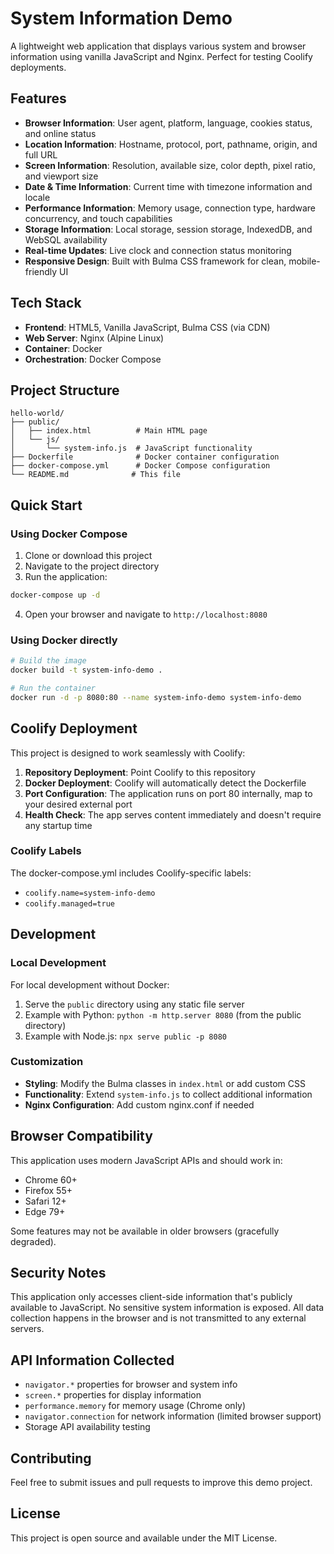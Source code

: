 # System Information Demo

A lightweight web application that displays various system and browser information using vanilla JavaScript and Nginx. Perfect for testing Coolify deployments.

## Features

- **Browser Information**: User agent, platform, language, cookies status, and online status
- **Location Information**: Hostname, protocol, port, pathname, origin, and full URL
- **Screen Information**: Resolution, available size, color depth, pixel ratio, and viewport size
- **Date & Time Information**: Current time with timezone information and locale
- **Performance Information**: Memory usage, connection type, hardware concurrency, and touch capabilities
- **Storage Information**: Local storage, session storage, IndexedDB, and WebSQL availability
- **Real-time Updates**: Live clock and connection status monitoring
- **Responsive Design**: Built with Bulma CSS framework for clean, mobile-friendly UI

## Tech Stack

- **Frontend**: HTML5, Vanilla JavaScript, Bulma CSS (via CDN)
- **Web Server**: Nginx (Alpine Linux)
- **Container**: Docker
- **Orchestration**: Docker Compose

## Project Structure

```
hello-world/
├── public/
│   ├── index.html          # Main HTML page
│   └── js/
│       └── system-info.js  # JavaScript functionality
├── Dockerfile              # Docker container configuration
├── docker-compose.yml      # Docker Compose configuration
└── README.md              # This file
```

## Quick Start

### Using Docker Compose

1. Clone or download this project
2. Navigate to the project directory
3. Run the application:

```bash
docker-compose up -d
```

4. Open your browser and navigate to `http://localhost:8080`

### Using Docker directly

```bash
# Build the image
docker build -t system-info-demo .

# Run the container
docker run -d -p 8080:80 --name system-info-demo system-info-demo
```

## Coolify Deployment

This project is designed to work seamlessly with Coolify:

1. **Repository Deployment**: Point Coolify to this repository
2. **Docker Deployment**: Coolify will automatically detect the Dockerfile
3. **Port Configuration**: The application runs on port 80 internally, map to your desired external port
4. **Health Check**: The app serves content immediately and doesn't require any startup time

### Coolify Labels

The docker-compose.yml includes Coolify-specific labels:
- `coolify.name=system-info-demo`
- `coolify.managed=true`

## Development

### Local Development

For local development without Docker:

1. Serve the `public` directory using any static file server
2. Example with Python: `python -m http.server 8080` (from the public directory)
3. Example with Node.js: `npx serve public -p 8080`

### Customization

- **Styling**: Modify the Bulma classes in `index.html` or add custom CSS
- **Functionality**: Extend `system-info.js` to collect additional information
- **Nginx Configuration**: Add custom nginx.conf if needed

## Browser Compatibility

This application uses modern JavaScript APIs and should work in:
- Chrome 60+
- Firefox 55+
- Safari 12+
- Edge 79+

Some features may not be available in older browsers (gracefully degraded).

## Security Notes

This application only accesses client-side information that's publicly available to JavaScript. No sensitive system information is exposed. All data collection happens in the browser and is not transmitted to any external servers.

## API Information Collected

- `navigator.*` properties for browser and system info
- `screen.*` properties for display information
- `performance.memory` for memory usage (Chrome only)
- `navigator.connection` for network information (limited browser support)
- Storage API availability testing

## Contributing

Feel free to submit issues and pull requests to improve this demo project.

## License

This project is open source and available under the MIT License.